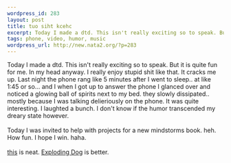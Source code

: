 ```yaml
--- 
wordpress_id: 283
layout: post
title: tuo siht kcehc
excerpt: Today I made a dtd. This isn't really exciting so to speak. But it is quite fun for me. In my head anyway. I really enjoy stupid shit like that. It cracks me up. Last night the phone rang like 5 minutes after I went to sleep.. at like 1:45 or so... and I when I got up to answer the phone I glanced over and noticed a glowing ball of spirits next to my bed. they slowly dissipated.. mostly because ...
tags: phone, video, humor, music
wordpress_url: http://new.nata2.org/?p=283
---
```

Today I made a dtd. This isn't really exciting so to speak. But it is quite fun for me. In my head anyway. I really enjoy stupid shit like that. It cracks me up. Last night the phone rang like 5 minutes after I went to sleep.. at like 1:45 or so... and I when I got up to answer the phone I glanced over and noticed a glowing ball of spirits next to my bed. they slowly dissipated.. mostly because I was talking delieriously on the phone. It was quite interesting. I laughted a bunch. I don't know if the humor transcended my dreary state however. <br/><br/>Today I was invited to help with projects for a new mindstorms book. heh. How fun. I hope I win. haha.
<br/><br/>
<a href=" http://www.boardsmag.com/screeningroom/musicvideos/220/">this</a> is neat. <a href="http://www.explodingdog.com">Exploding Dog</a> is better.
